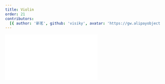 ```yaml
---
title: Violin
order: 21
contributors:
  [{ author: '新茗', github: 'visiky', avatar: 'https://gw.alipayobjects.com/zos/antfincdn/KAeYPA3TV0/avatar.jpeg' }]
---
```


<embed src="@/docs/manual/plots/violin.zh.md"></embed>